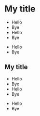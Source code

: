 # My title

- Hello
- Bye
- Hello
- Bye

* Hello
* Bye


## My title

- Hello
- Bye
- Hello
- Bye

* Hello
* Bye
